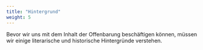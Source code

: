 ```yaml
---
title: "Hintergrund"
weight: 5
---
```


Bevor wir uns mit dem Inhalt der Offenbarung beschäftigen können, müssen wir einige literarische und historische Hintergründe verstehen.